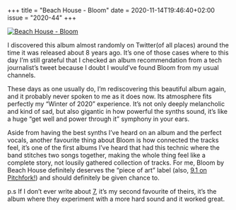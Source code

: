 +++
title       = "Beach House - Bloom"
date        = 2020-11-14T19:46:40+02:00
issue       = "2020-44"
+++

[![Beach House - Bloom][image-1]][1]

I discovered this album almost randomly on Twitter(of all places) around the time it was released about 8 years ago. It’s one of those cases where to this day I’m still grateful that I checked an album recommendation from a tech journalist’s tweet because I doubt I would’ve found Bloom from my usual channels.

These days as one usually do, I’m rediscovering this beautiful album again, and it probably never spoken to me as it does now. Its atmosphere fits perfectly my “Winter of 2020” experience. It’s not only deeply melancholic and kind of sad, but also gigantic in how powerful the synths sound, it’s like a huge “get well and power through it” symphony in your ears.

Aside from having the best synths I’ve heard on an album and the perfect vocals, another favourite thing about Bloom is how connected the tracks feel, it’s one of the first albums I’ve heard that had this technic where the band stitches two songs together, making the whole thing feel like a complete story, not lousily gathered collection of tracks. For me, Bloom by Beach House definitely deserves the “piece of art” label (also, [9.1 on Pitchfork!][2]) and should definitely be given chance to.

p.s If I don’t ever write about [7][3], it’s my second favourite of theirs, it’s the album where they experiment with a more hard sound and it worked great.

[1]:	https://youtu.be/-3frA_rj918
[2]:	https://pitchfork.com/reviews/albums/16604-beach-house-bloom/
[3]:	https://open.spotify.com/album/65bVa55LFhY4PLx0kg8LjW

[image-1]:	https://img.youtube.com/vi/-3frA_rj918/maxresdefault.jpg